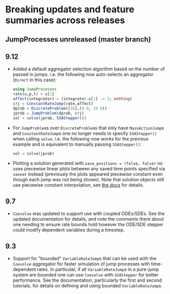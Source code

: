 # Breaking updates and feature summaries across releases

## JumpProcesses unreleased (master branch)

## 9.12
- Added a default aggregator selection algorithm based on the number of passed
  in jumps. i.e. the following now auto-selects an aggregator (`Direct` in this
  case):
  ```julia
  using JumpProcesses
  rate(u,p,t) = u[1]
  affect(integrator) = (integrator.u[1] -= 1; nothing)
  crj = ConstantRateJump(rate,affect)
  dprob = DiscreteProblem([10],(0.0, 10.0))
  jprob = JumpProblem(dprob, crj)
  sol = solve(jprob, SSAStepper())
  ```
- For `JumpProblem`s over `DiscreteProblem`s that only have `MassActionJump`s
  and `ConstantRateJump`s one no longer needs to specify `SSAStepper()` when
  calling `solve`, i.e. the following now works for the previous example and is
  equivalent to manually passing `SSAStepper()`:
  ```julia
  sol = solve(jprob)
  ```
- Plotting a solution generated with `save_positions = (false, false)` no uses
  piecewise linear plots between any saved time points specified via `saveat`
  instead (previously the plots appeared piecewise constant even though each
  jump was not being shown). Note that solution objects still use piecewise
  constant interpolation, see [the
  docs](https://docs.sciml.ai/JumpProcesses/stable/tutorials/discrete_stochastic_example/#save_positions_docs)
  for details.

## 9.7

- `Coevolve` was updated to support use with coupled ODEs/SDEs. See the updated
  documentation for details, and note the comments there about one needing to ensure
  rate bounds hold however the ODE/SDE stepper could modify dependent variables during a timestep.

## 9.3

- Support for "bounded" `VariableRateJump`s that can be used with the `Coevolve`
  aggregator for faster simulation of jump processes with time-dependent rates.
  In particular, if all `VariableRateJump`s in a pure-jump system are bounded one
  can use `Coevolve` with `SSAStepper` for better performance. See the
  documentation, particularly the first and second tutorials, for details on
  defining and using bounded `VariableRateJump`s.
